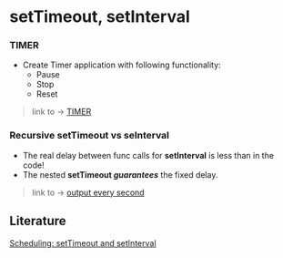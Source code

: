 # setTimeout, setInterval


### TIMER
- Create Timer application with following functionality:
    - Pause
    - Stop
    - Reset

>link to  -> [TIMER](https://github.com/MartirosSahakyan/BootCampProject/tree/main/022setTimeout%2CsetInterval/timer)          
### Recursive setTimeout vs seInterval
- The real delay between func calls for **setInterval** is less than in the code!
- The nested **setTimeout ***guarantees***** the fixed delay.

>link to  -> [output every second](https://github.com/MartirosSahakyan/BootCampProject/tree/main/022setTimeout%2CsetInterval/recursive_setTimeout)          

## Literature

[Scheduling: setTimeout and setInterval](https://javascript.info/settimeout-setinterval)          
 

